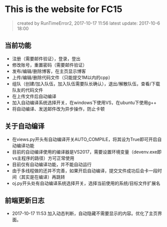 # This is the website for FC15
> created by RunTimeError2, 2017-10-17 11:56
latest update: 2017-10-6 18:00

## 当前功能
- 注册（需要邮件验证），登录，登出
- 修改账号，重置密码（需要邮件验证）
- 发布/编辑/删除博客，在主页显示博客
- 上传/编辑/删除代码文件（只能提交1M以内的cpp）
- 组队（创建/加入队伍，加入队伍需要队长确认），退出/解散队伍，查看/下载队友的代码文件
- 在上传文件后自动编译
- 加入自动编译系统选择开关，在windows下使用VS，在ubuntu下使用g++
- 将自动编译、发送邮件改为异步操作，防止卡顿

## 关于自动编译
- 在views.py开头有自动编译开关AUTO_COMPILE，将其设为True即可开启自动编译功能
- 目前的自动编译使用的编译器是VS2017，需要设置环境变量（devenv.exe即vs主程序的路径）方可正常使用
- 目前仅有自动编译功能，并不能自动运行
- 由于多线程做的还并不完善，如果开启自动编译，提交文件成功后会卡一段时间（其实是在编译）再跳转
- oj.py开头处有自动编译系统选择开关，选择当前使用的系统/目标文件扩展名

## 前端更新日志
- 2017-10-17 11:53 加入动态判断，自动隐藏不需要显示的内容。优化了主页界面。